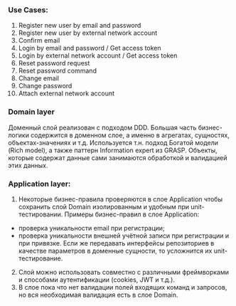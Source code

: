 ### Use Cases:
1) Register new user by email and password
2) Register new user by external network account
3) Confirm email
4) Login by email and password / Get access token
5) Login by external network account / Get access token
6) Reset password request
7) Reset password command
8) Change email
9) Change password
10) Attach external network account

### Domain layer
Доменный слой реализован с подходом DDD. 
Большая часть бизнес-логики содержится в доменном слое, а именно в агрегатах, сущностях, объектах-значениях и т.д. 
Используется т.н. подход Богатой модели (Rich model), а также паттерн Information expert из GRASP.
Объекты, которые содержат данные сами занимаются обработкой и валидацией этих данных.

### Application layer:
1) Некоторые бизнес-правила проверяются в слое Application чтобы сохранить слой Domain изолированным и удобным при unit-тестировании.
Примеры бизнес-правил в слое Application:
- проверка уникальности email при регистрации;
- проверка уникальности внешней учётной записи при регистрации и при привязке.
Если же передавать интерфейсы репозиториев в качестве параметров в доменные сущности, то усложнится их unit-тестирование.
2) Слой можно использовать совместно с различными фреймворками и способами аутентификации (cookies, JWT и т.д.).
3) В слое пока что нет валидации полей входящих команд и запросов, но вся необходимая валидация есть в слое Domain.